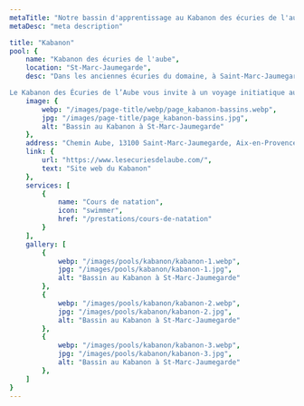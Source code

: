```yaml
---
metaTitle: "Notre bassin d'apprentissage au Kabanon des écuries de l'aube"
metaDesc: "meta description"

title: "Kabanon"
pool: {
	name: "Kabanon des écuries de l'aube",
	location: "St-Marc-Jaumegarde",
	desc: "Dans les anciennes écuries du domaine, à Saint-Marc-Jaumegarde, s’est installé le restaurant traditionnel et sa cuisine du terroir.

Le Kabanon des Écuries de l’Aube vous invite à un voyage initiatique aux saveurs de la Provence. Tout près d’Aix-en-Provence, profitez d’un cadre propice à la détente pour vous adonner à de nombreuses activités : deux piscines, terrain de tennis, terrain de beach-volley et terrain de pétanque, nombreuses balades autour du domaine, etc.",
	image: {
		webp: "/images/page-title/webp/page_kabanon-bassins.webp",
		jpg: "/images/page-title/page_kabanon-bassins.jpg",
		alt: "Bassin au Kabanon à St-Marc-Jaumegarde"
	},
	address: "Chemin Aube, 13100 Saint-Marc-Jaumegarde, Aix-en-Provence France",
	link: {
		url: "https://www.lesecuriesdelaube.com/",
		text: "Site web du Kabanon"
	},
	services: [
		{
			name: "Cours de natation",
			icon: "swimmer",
			href: "/prestations/cours-de-natation"
		}
	],
	gallery: [
		{
			webp: "/images/pools/kabanon/kabanon-1.webp",
			jpg: "/images/pools/kabanon/kabanon-1.jpg",
			alt: "Bassin au Kabanon à St-Marc-Jaumegarde"
		},
		{
			webp: "/images/pools/kabanon/kabanon-2.webp",
			jpg: "/images/pools/kabanon/kabanon-2.jpg",
			alt: "Bassin au Kabanon à St-Marc-Jaumegarde"
		},
		{
			webp: "/images/pools/kabanon/kabanon-3.webp",
			jpg: "/images/pools/kabanon/kabanon-3.jpg",
			alt: "Bassin au Kabanon à St-Marc-Jaumegarde"
		},
	]
}
---
```

